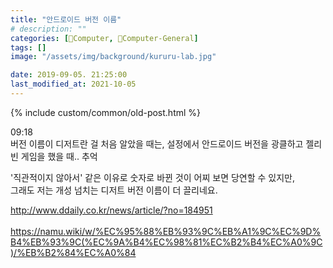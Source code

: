 ```yaml
---
title: "안드로이드 버전 이름"
# description: ""
categories: [💫Computer, 🌚Computer-General]
tags: []
image: "/assets/img/background/kururu-lab.jpg"

date: 2019-09-05. 21:25:00
last_modified_at: 2021-10-05
---
```


{% include custom/common/old-post.html %}

09:18  
버전 이름이 디저트란 걸 처음 알았을 때는, 설정에서 안드로이드 버전을 광클하고 젤리빈 게임을 했을 때.. 추억  

'직관적이지 않아서' 같은 이유로 숫자로 바뀐 것이 어찌 보면 당연할 수 있지만,  
그래도 저는 개성 넘치는 디저트 버전 이름이 더 끌리네요.  

<http://www.ddaily.co.kr/news/article/?no=184951>  
​<https://namu.wiki/w/%EC%95%88%EB%93%9C%EB%A1%9C%EC%9D%B4%EB%93%9C(%EC%9A%B4%EC%98%81%EC%B2%B4%EC%A0%9C)/%EB%B2%84%EC%A0%84>  
